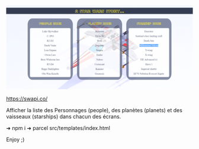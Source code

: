 ![](./src/static/img/Capture.PNG)

https://swapi.co/

Afficher la liste des Personnages (people), des planètes (planets) et des vaisseaux (starships) dans chacun des écrans.


➜ npm i
➜ parcel src/templates/index.html

Enjoy ;)